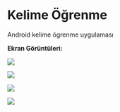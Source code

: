 # Kelime Öğrenme

Android kelime ögrenme uygulaması


<strong>Ekran Görüntüleri:</strong>

<img src="http://mrorhan.com/kelimeler/1.png"></img>

<img src="http://mrorhan.com/kelimeler/2.png"></img>

<img src="http://mrorhan.com/kelimeler/3.png"></img>

<img src="http://mrorhan.com/kelimeler/4.png"></img>
